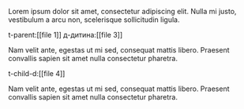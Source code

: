 Lorem ipsum dolor sit amet, consectetur adipiscing elit. Nulla mi justo, vestibulum a arcu non, scelerisque sollicitudin ligula. 

t-parent:[[file 1]]
д-дитина:[[file 3]]

Nam velit ante, egestas ut mi sed, consequat mattis libero. Praesent convallis sapien sit amet nulla consectetur pharetra.

t-child-d:[[file 4]]

Nam velit ante, egestas ut mi sed, consequat mattis libero. Praesent convallis sapien sit amet nulla consectetur pharetra.